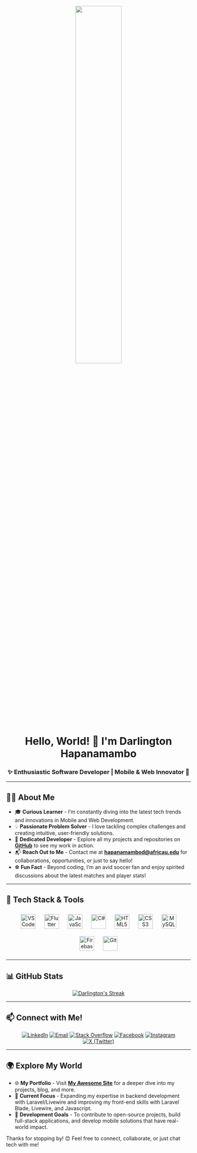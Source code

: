 <p align="center">
   <a href="#"><img src="https://drive.google.com/uc?id=1N8eACrf0Yst-wEXGU5K9-tCYD98xCu0o&export=view" width="50%" height="50%"></a>
</p>

<h1 align="center">Hello, World! 👋 I'm Darlington Hapanamambo</h1>
<h3 align="center">✨ Enthusiastic Software Developer | Mobile & Web Innovator 🚀</h3>

---

## 🧑‍💻 About Me

- 🎓 **Curious Learner** - I’m constantly diving into the latest tech trends and innovations in Mobile and Web Development.
- 💡 **Passionate Problem Solver** - I love tackling complex challenges and creating intuitive, user-friendly solutions.
- 💼 **Dedicated Developer** - Explore all my projects and repositories on **[GitHub](https://github.com/darlingtonhp)** to see my work in action.
- 📬 **Reach Out to Me** - Contact me at **hapanamambod@africau.edu** for collaborations, opportunities, or just to say hello!
- ⚽️ **Fun Fact** - Beyond coding, I’m an avid soccer fan and enjoy spirited discussions about the latest matches and player stats!

---

## 🔧 Tech Stack & Tools

<p align="center">
    <a href="https://code.visualstudio.com/"><img src="https://cdn.icon-icons.com/icons2/2107/PNG/48/file_type_vscode_icon_130084.png" title="VS Code" width="40px" style="padding:10px;"/></a>
    <a href="https://flutter.dev/" target="_blank"><img src="https://cdn.iconscout.com/icon/free/png-48/free-flutter-2038877-1720090.png" title="Flutter" width="40px" style="padding:10px;"/></a>
    <a href="https://developer.mozilla.org/en-US/docs/Web/JavaScript" target="_blank"><img src="https://img.icons8.com/color/48/000000/javascript.png" title="JavaScript" width="40px" style="padding:10px;"/></a>
    <a href="https://docs.microsoft.com/en-us/dotnet/csharp/" target="_blank"><img src="https://img.icons8.com/color/48/000000/c-sharp-logo.png" title="C#" width="40px" style="padding:10px;"/></a>
    <a href="https://www.w3.org/html/" target="_blank"><img src="https://img.icons8.com/color/48/000000/html-5.png" title="HTML5" width="40px" style="padding:10px;"/></a>
    <a href="https://www.w3schools.com/css/" target="_blank"><img src="https://img.icons8.com/color/48/000000/css3.png" title="CSS3" width="40px" style="padding:10px;"/></a>
    <a href="https://www.mysql.com/" target="_blank"><img src="https://img.icons8.com/fluent/50/000000/mysql-logo.png" title="MySQL" width="40px" style="padding:10px;"/></a>
    <a href="https://firebase.google.com/" target="_blank"><img src="https://img.icons8.com/color/48/000000/firebase.png" title="Firebase" width="40px" style="padding:10px;"/></a>
    <a href="https://git-scm.com/" target="_blank"><img src="https://img.icons8.com/color/48/000000/git.png" title="Git" width="40px" style="padding:10px;"/></a>
</p>

---

## 📊 GitHub Stats

<p align="center">
    <a href="https://github.com/darlingtonhp/github-readme-streak-stats">
        <img title="🔥 Check out my GitHub Streak Stats" alt="Darlington's Streak" src="https://github-readme-streak-stats.herokuapp.com/?user=darlingtonhp&theme=black-ice&hide_border=true&stroke=0000&background=060A0CD0"/>
    </a>
</p>

---

## 📫 Connect with Me!

<p align="center">
    <a href="https://www.linkedin.com/in/darlingtonhp"><img src="https://img.icons8.com/fluent/48/000000/linkedin.png" title="LinkedIn"/></a>
    <a href="mailto:hapanamambod@africau.edu"><img src="https://img.icons8.com/fluency/48/000000/gmail-new.png" title="Email"/></a>
    <a href="https://stackoverflow.com/users/14339632/darlingtonhp"><img src="https://img.icons8.com/color/48/000000/stackoverflow.png" title="Stack Overflow"/></a>
    <a href="https://www.facebook.com/darlhp/"><img src="https://img.icons8.com/color/48/000000/facebook-new.png" title="Facebook"/></a>
    <a href="https://www.instagram.com/darlingtonhp/"><img src="https://img.icons8.com/?size=48&id=32323&format=png" title="Instagram"/></a>
    <a href="https://x.com/_darlingtonhp"><img src="https://img.icons8.com/?size=48&id=13963&format=png" title="X (Twitter)"/></a>
</p>

---

## 🌍 Explore My World

- 🌐 **My Portfolio** - Visit **[My Awesome Site](https://darlingtonhp.vercel.app/)** for a deeper dive into my projects, blog, and more.
- 📅 **Current Focus** - Expanding my expertise in backend development with Laravel/Livewire and improving my front-end skills with Laravel Blade, Livewire, and Javascript.
- 🎯 **Development Goals** - To contribute to open-source projects, build full-stack applications, and develop mobile solutions that have real-world impact.

Thanks for stopping by! 😊 Feel free to connect, collaborate, or just chat tech with me!
